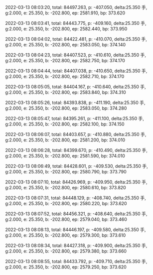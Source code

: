 2022-03-13 08:03:20, total: 84497.263, p: -407.050, delta:25.350 手, g:2.000, e: 25.350, b: -202.800, ep: 2581.910, bp: 373.620

2022-03-13 08:03:41, total: 84443.775, p: -409.160, delta:25.350 手, g:2.000, e: 25.350, b: -202.800, ep: 2582.440, bp: 373.950

2022-03-13 08:04:02, total: 84422.481, p: -410.070, delta:25.350 手, g:2.000, e: 25.350, b: -202.800, ep: 2583.050, bp: 374.140

2022-03-13 08:04:23, total: 84407.523, p: -410.610, delta:25.350 手, g:2.000, e: 25.350, b: -202.800, ep: 2582.750, bp: 374.170

2022-03-13 08:04:44, total: 84407.038, p: -410.650, delta:25.350 手, g:2.000, e: 25.350, b: -202.800, ep: 2582.710, bp: 374.170

2022-03-13 08:05:05, total: 84404.167, p: -410.640, delta:25.350 手, g:2.000, e: 25.350, b: -202.800, ep: 2583.840, bp: 374.310

2022-03-13 08:05:26, total: 84393.838, p: -411.190, delta:25.350 手, g:2.000, e: 25.350, b: -202.800, ep: 2583.050, bp: 374.280

2022-03-13 08:05:47, total: 84395.261, p: -411.100, delta:25.350 手, g:2.000, e: 25.350, b: -202.800, ep: 2582.100, bp: 374.150

2022-03-13 08:06:07, total: 84403.657, p: -410.880, delta:25.350 手, g:2.000, e: 25.350, b: -202.800, ep: 2581.200, bp: 374.010

2022-03-13 08:06:28, total: 84399.670, p: -410.490, delta:25.350 手, g:2.000, e: 25.350, b: -202.800, ep: 2581.590, bp: 374.010

2022-03-13 08:06:49, total: 84428.601, p: -409.530, delta:25.350 手, g:2.000, e: 25.350, b: -202.800, ep: 2580.790, bp: 373.790

2022-03-13 08:07:10, total: 84426.969, p: -409.950, delta:25.350 手, g:2.000, e: 25.350, b: -202.800, ep: 2580.610, bp: 373.820

2022-03-13 08:07:31, total: 84448.129, p: -408.740, delta:25.350 手, g:2.000, e: 25.350, b: -202.800, ep: 2580.220, bp: 373.620

2022-03-13 08:07:52, total: 84456.321, p: -408.640, delta:25.350 手, g:2.000, e: 25.350, b: -202.800, ep: 2579.040, bp: 373.460

2022-03-13 08:08:13, total: 84446.197, p: -409.580, delta:25.350 手, g:2.000, e: 25.350, b: -202.800, ep: 2579.300, bp: 373.610

2022-03-13 08:08:34, total: 84427.318, p: -409.900, delta:25.350 手, g:2.000, e: 25.350, b: -202.800, ep: 2579.380, bp: 373.660

2022-03-13 08:08:55, total: 84433.792, p: -409.710, delta:25.350 手, g:2.000, e: 25.350, b: -202.800, ep: 2579.250, bp: 373.620